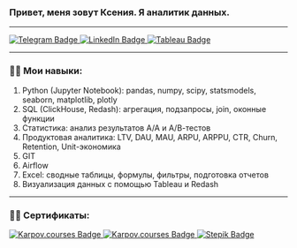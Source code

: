 
  ### Привет, меня зовут Ксения. Я аналитик данных.

---

<div id="badges">
  <a href="https://t.me/zel_kseniya">
    <img src="https://img.shields.io/badge/Telegram-blue?style=for-the-badge&logo=telegram&logoColor=white" alt="Telegram Badge"/>
  </a>
  <a href="https://www.linkedin.com/in/kseniya-zelianko-analyst/">
    <img src="https://img.shields.io/badge/LinkedIn-blue?style=for-the-badge&logo=linkedin&logoColor=white" alt="LinkedIn Badge"/>
  </a>
  <a href="https://public.tableau.com/app/profile/kseniya7450">
    <img src="https://img.shields.io/badge/Tableau-white?style=for-the-badge&logo=tableau&logoColor=orange" alt="Tableau Badge"/>
  </a>
</div>

---

### :woman_technologist: Мои навыки:
1. Python (Jupyter Notebook): pandas, numpy, scipy, statsmodels, seaborn, matplotlib, plotly
2. SQL (ClickHouse, Redash): агрегация, подзапросы, join, оконные функции
3. Статистика: анализ результатов А/А и А/В-тестов 
4. Продуктовая аналитика: LTV, DAU, MAU, ARPU, ARPPU, CTR, Churn, Retention, Unit-экономика
5. GIT 
6. Airflow
7. Excel: сводные таблицы, формулы, фильтры, подготовка отчетов
8. Визуализация данных с помощью Tableau и Redash 

---

### :technologist: Сертификаты:
<div id="badges">
  <a href="https://lab.karpov.courses/certificate/5600bf81-8894-4ac0-a3a7-65eb355dcda4/">
    <img src="https://img.shields.io/badge/Karpov.courses-black?style=for-the-badge&logo=Karpov.courses&logoColor=red" alt="Karpov.courses Badge"/>
  </a>
  <a href="https://lab.karpov.courses/live_certificate/c4a89c08-567d-4811-9de7-71fcf69b1cbc/">
    <img src="https://img.shields.io/badge/Karpov.courses-orange?style=for-the-badge&logo=Karpov.courses&logoColor=red" alt="Karpov.courses Badge"/>
  </a>
  <a href="https://stepik.org/certificate/4349fd25f9f483e2271954e60da5d1421c1e98e2.pdf">
    <img src="https://img.shields.io/badge/Stepik-black?style=for-the-badge&logo=Stepik&logoColor=white" alt="Stepik Badge"/>
  </a>
</div>





